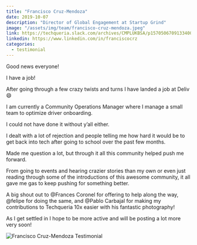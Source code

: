 ```yaml
---
title: "Francisco Cruz-Mendoza"
date: 2019-10-07
description: "Director of Global Engagement at Startup Grind"
image: "/assets/img/team/francisco-cruz-mendoza.jpeg"
link: https://techqueria.slack.com/archives/CMPLUKBSA/p1570506709133400
linkedin: https://www.linkedin.com/in/franciscocrz
categories:
  - testimonial
---
```


Good news everyone!

I have a job!

After going through a few crazy twists and turns I have landed a job at Deliv :smile:

I am currently a Community Operations Manager where I manage a small team to optimize driver onboarding.

I could not have done it without y’all either.

I dealt with a lot of rejection and people telling me how hard it would be to get back into tech after going to school over the past few months.

Made me question a lot, but through it all this community helped push me forward.

From going to events and hearing crazier stories than my own or even just reading through some of the introductions of this awesome community, it all gave me gas to keep pushing for something better.

A big shout out to @Frances Coronel for offering to help along the way, @felipe for doing the same, and @Pablo Carbajal for making my contributions to Techqueria 10x easier with his fantastic photography!

As I get settled in I hope to be more active and will be posting a lot more very soon!

![Francisco Cruz-Mendoza Testimonial](/assets/img/testimonials/francisco-cruz-mendoza-testimonial.jpg)